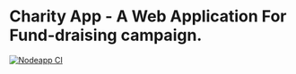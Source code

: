 # Charity App - A Web Application For Fund-draising campaign.

[![Nodeapp CI](https://github.com/iamanh1990/charity-app-mern-backend/actions/workflows/ci.yml/badge.svg)](https://github.com/iamanh1990/charity-app-mern-backend/actions/workflows/ci.yml)
